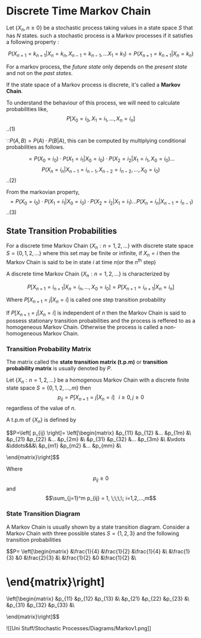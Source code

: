 # Discrete Time Markov Chain
Let $\left\{X_n, n\geq 0 \right\}$ be a stochastic process taking values in a state space $S$ that has $N$ states. such a stochastic process is a Markov processes if it satisfies a following property : 

$$P(X_{n+1}=k_{n+1}|X_n = k_{n}, X_{n-1} = k_{n-1},...X_{1} = k_{1})=P(X_{n+1}=k_{n+1}|X_n = k_{n})$$

For a markov process, the *future state* only depends on the *present state* and not on the *past states*. 

If the state space of a Markov process is discrete, it's called a **Markov Chain**.

To understand the behaviour of this process, we will need to calculate probabilities like, 
$$P\left[X_0 = i_0, X_1 = i_1, ..., X_n = i_n\right]$$ ..(1)

$\because P(A,B)=P(A)\cdot P(B|A)$, this can be computed by multiplying conditional probabilities as follows. 

$$= P(X_0=i_0)\cdot P(X_1=i_1|X_0=i_0) \cdot P(X_2=i_2|X_1 = i_1, X_0=i_0)...$$ $$P(X_n=i_n|X_{n-1} = i_{n-1}, X_{n-2} = i_{n-2}, ..., X_0=i_0)$$ ..(2)

From the markovian property, 
$$= P(X_0=i_0)\cdot P(X_1=i_1|X_0=i_0) \cdot P(X_2=i_2|X_1 = i_1)...P(X_n=i_n|X_{n-1} = i_{n-1})$$ ..(3)

## State Transition Probabilities
For a discrete time Markov Chain $\left\{X_n: n=1,2,...\right\}$ with discrete state space $S=\left\{0, 1, 2, ...\right\}$ where this set may be finite or infinite, if $X_n=i$ then the Markov Chain is said to be in state $i$ at time $n$(or the $n^{\text{th}}$ step)

A discrete time Markov Chain $\left\{X_n: n=1,2,...\right\}$ is characterized by 

$$P\left[X_{n+1}=i_{n+1}|X_n=i_n,...,X_0=i_0\right]=P\left[X_{n+1}=i_{n+1}|X_n=i_n\right]$$

Where $P\left[X_{n+1}=j|X_n=i\right]$ is called one step transition probability

If $P\left[X_{n+1}=j|X_n=i\right]$ is independent of $n$ then the Markov Chain is said to possess stationary transition probabilities and the process is reffered to as a homogeneous Markov Chain. Otherwise the process is called a non-homogeneous Markov Chain. 

### Transition Probability Matrix
The matrix called the **state transition matrix (t.p.m)** or **transition probability matrix** is usually denoted by $P$. 

Let $\left\{X_n: n=1,2,...\right\}$ be a homogenous Markov Chain with a discrete finite state space $S=\left\{0, 1, 2, ...,m\right\}$ then 
$$p_{ij}=P\left[X_{n+1}=j|X_n=i\right]
\;\;\; i\geq 0, j\geq 0$$ 
regardless of the value of $n$.

A t.p.m of  $\left\{X_n\right\}$ is defined by 

$$P=\left[ p_{ij} \right]=
\left[\begin{matrix} 
&p_{11} &p_{12} &... &p_{1m} &\\ 
&p_{21} &p_{22} &... &p_{2m} &\\ 
&p_{31} &p_{32} &... &p_{3m} &\\
&\vdots &\ddots&&&\\
&p_{m1} &p_{m2} &... &p_{mm} &\\

\end{matrix}\right]$$

Where $$p_{ij}\geq 0$$ and $$\sum_{j=1}^m p_{ij} = 1, \;\;\;\; i=1,2,...,m$$

### State Transition Diagram
A Markov Chain is usually shown by a state transition diagram. Consider a Markov Chain with three possible states $S = \left\{1, 2, 3\right\}$ and the following transition probabilities 

$$P=
\left[\begin{matrix} 
&\frac{1}{4}	&\frac{1}{2}	&\frac{1}{4} &\\ 
&\frac{1}{3}	&0				&\frac{2}{3} &\\ 
&\frac{1}{2}	&0				&\frac{1}{2} &\\

\end{matrix}\right]
=
\left[\begin{matrix} 
&p_{11} &p_{12} &p_{13} &\\ 
&p_{21} &p_{22} &p_{23} &\\ 
&p_{31} &p_{32} &p_{33} &\\

\end{matrix}\right]$$



![[Uni Stuff/Stochastic Processes/Diagrams/Markov1.png]]